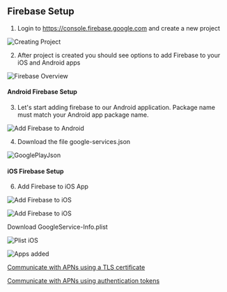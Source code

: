 ## Firebase Setup

1. Login to https://console.firebase.google.com and create a new project

![Creating Project](https://github.com/CrossGeeks/FirebasePushNotificationPlugin/blob/master/images/firebase-portal-create-project.png?raw=true)


2. After project is created you should see options to add Firebase to your iOS and Android apps

![Firebase Overview](https://github.com/CrossGeeks/FirebasePushNotificationPlugin/blob/master/images/firebase-overview.png?raw=true)

#### Android Firebase Setup

3. Let's start adding firebase to our Android application. Package name must match your Android app package name.

![Add Firebase to Android](https://github.com/CrossGeeks/FirebasePushNotificationPlugin/blob/master/images/firebase-portal-create-android-app.png?raw=true)

4. Download the file google-services.json

![GooglePlayJson](https://github.com/CrossGeeks/FirebasePushNotificationPlugin/blob/master/images/firebase-portal-android-json.png?raw=true)


#### iOS Firebase Setup

6. Add Firebase to iOS App

![Add Firebase to iOS](https://github.com/CrossGeeks/FirebasePushNotificationPlugin/blob/master/images/firebase-portal-add-ios-app.png?raw=true)

![Add Firebase to iOS](https://github.com/CrossGeeks/FirebasePushNotificationPlugin/blob/master/images/firebase-portal-create-ios-app.png?raw=true)

Download GoogleService-Info.plist

![Plist iOS](https://github.com/CrossGeeks/FirebasePushNotificationPlugin/blob/master/images/firebase-portal-ios-plist.png?raw=true)

![Apps added](https://github.com/CrossGeeks/FirebasePushNotificationPlugin/blob/master/images/firebase-portal-apps.png?raw=true)

[Communicate with APNs using a TLS certificate](http://help.apple.com/xcode/mac/current/#/dev11b059073?sub=dev1eb5dfe65)

[Communicate with APNs using authentication tokens](http://help.apple.com/xcode/mac/current/#/dev54d690a66?sub=dev1eb5dfe65)

